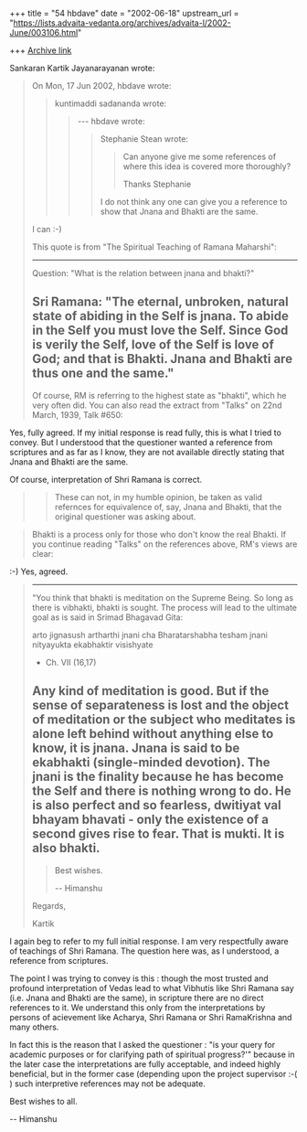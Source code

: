 +++
title = "54 hbdave"
date = "2002-06-18"
upstream_url = "https://lists.advaita-vedanta.org/archives/advaita-l/2002-June/003106.html"

+++
[Archive link](https://lists.advaita-vedanta.org/archives/advaita-l/2002-June/003106.html)

Sankaran Kartik Jayanarayanan wrote:

> On Mon, 17 Jun 2002, hbdave wrote:
>
> > kuntimaddi sadananda wrote:
> >
> > > --- hbdave <hbd at DDIT.ERNET.IN> wrote:
> > > > Stephanie Stean wrote:
> > > >> Can anyone give me some
> > > > references of where this idea is
> > > > > covered more thoroughly?
> > > > >
> > > > > Thanks
> > > > > Stephanie
> > > >
> > > > I do not think any one can give you a reference to
> > > > show that Jnana and Bhakti
> > > > are the same.
> > >
>
> I can :-)
>
> This quote is from "The Spiritual Teaching of Ramana Maharshi":
>
> -------
> Question: "What is the relation between jnana and bhakti?"
>
> Sri Ramana: "The eternal, unbroken, natural state of abiding in the Self is
> jnana. To abide in the Self you must love the Self. Since God is verily the
> Self, love of the Self is love of God; and that is Bhakti. Jnana and Bhakti are
> thus one and the same."
> -------
>
> Of course, RM is referring to the highest state as "bhakti", which he
> very often did. You can also read the extract from "Talks" on 22nd March,
> 1939, Talk #650:
>

Yes, fully agreed. If my initial response is read fully, this is what I tried to
convey.  But I understood that the questioner wanted a reference from
scriptures and as far as I know, they are not available directly stating
that Jnana and Bhakti are the same.

Of course, interpretation of Shri Ramana is correct.

>
>
> > These can not, in my humble opinion, be taken as valid
> > refernces for equivalence of, say, Jnana and Bhakti, that
> > the original questioner was asking about.
> >

>
> Bhakti is a process only for those who don't know the real Bhakti. If you
> continue reading "Talks" on the references above, RM's views are clear:
>

:-)  Yes, agreed.

>
> -----------------------
> "You think that bhakti is meditation on the Supreme Being. So long as there is
> vibhakti, bhakti is sought. The process will lead to the ultimate goal as is
> said in Srimad Bhagavad Gita:
>
> arto jignasush artharthi jnani cha Bharatarshabha
> tesham jnani nityayukta ekabhaktir visishyate
> * Ch. VII (16,17)
>
> Any kind of meditation is good. But if the sense of separateness is lost and
> the object of meditation or the subject who meditates is alone left behind
> without anything else to know, it is jnana. Jnana is said to be ekabhakti
> (single-minded devotion). The jnani is the finality because he has become the
> Self and there is nothing wrong to do. He is also perfect and so fearless,
> dwitiyat val bhayam bhavati - only the existence of a second gives rise to
> fear. That is mukti. It is also bhakti.
> -----------------------
>
> > Best wishes.
> >
> > -- Himanshu
> >
>
> Regards,
>
> Kartik

I again beg to refer to my full initial response. I am  very respectfully
aware of teachings of Shri Ramana. The question here was, as I
understood, a reference from scriptures.

The point I was trying to convey is this : though the most trusted and
profound interpretation of Vedas lead to what Vibhutis like Shri
Ramana say (i.e. Jnana and Bhakti are the same), in scripture there
are no direct references to it. We understand this only from the
interpretations by persons of acievement like  Acharya,
Shri Ramana or Shri RamaKrishna and many others.

In fact this is the reason that I asked the questioner : "is your query
for academic purposes or for clarifying path of spiritual progress?'"
because in the later case the interpretations are fully acceptable, and
indeed highly beneficial,
but in the former case (depending upon the project supervisor  :-(   )
such interpretive references may not be adequate.


Best  wishes to all.

-- Himanshu

